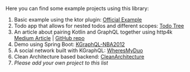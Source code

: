 Here you can find some example projects using this library:

1. Basic example using the ktor
   plugin: [Official Example](https://github.com/aPureBase/KGraphQL/tree/main/kgraphql-example)
1. Todo app that allows for nested todos and different scopes: [Todo Tree](https://github.com/MattLangsenkamp/TodoTree)
1. An article about pairing Kotlin and GraphQL together using
   http4k [Medium Article](https://medium.com/@pagakrivos/graphql-and-kotlin-e5d17162d169) | [GitHub repo](https://github.com/pagidas/kgraphql-http4k-demo)
1. Demo using Spring Boot: [KGraphQL-NBA2012](https://github.com/pgutkowski/KGraphQL-NBA2012)
1. A social network built with KGraphQL: [WheresMyDuo](https://github.com/NathanPB/WheresMyDuo)
1. Clean Architecture based backend: [CleanArchitecture](https://github.com/ESchouten/CleanArchitecture)
1. *Please add your own project to this list*
